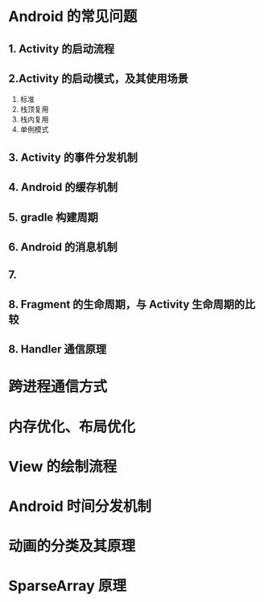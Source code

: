 # Android 的常见问题

## 1. Activity 的启动流程



## 2.Activity 的启动模式，及其使用场景

1. 标准
2. 栈顶复用
3. 栈内复用
4. 单例模式

## 3. Activity 的事件分发机制

## 4. Android 的缓存机制



## 5. gradle 构建周期



## 6. Android 的消息机制



## 7. 



## 8. Fragment 的生命周期，与 Activity 生命周期的比较



## 8. Handler 通信原理



# 跨进程通信方式



# 内存优化、布局优化



# View 的绘制流程



# Android 时间分发机制



# 动画的分类及其原理



# SparseArray 原理
